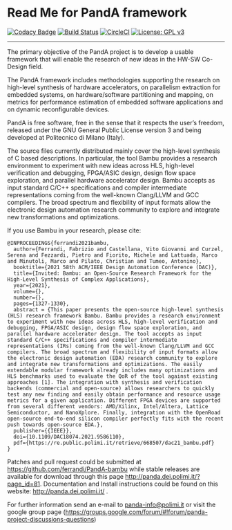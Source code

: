 # Read Me for PandA framework

[![Codacy Badge](https://api.codacy.com/project/badge/Grade/ff8e7dcac46d4117a3adf12b7fb8e50e)](https://www.codacy.com/app/fabrizio.ferrandi/PandA-bambu?utm_source=github.com&utm_medium=referral&utm_content=ferrandi/PandA-bambu&utm_campaign=badger)
[![Build Status](https://travis-ci.org/ferrandi/PandA-bambu.svg)](https://travis-ci.org/ferrandi/PandA-bambu)
[![CircleCI](https://circleci.com/gh/ferrandi/PandA-bambu.svg?style=svg)](https://circleci.com/gh/ferrandi/PandA-bambu)
[![License: GPL v3](https://img.shields.io/badge/License-GPL%20v3-blue.svg)](https://www.gnu.org/licenses/gpl-3.0)

----

The primary objective of the PandA project is to develop a usable framework
that will enable the research of new ideas in the HW-SW Co-Design field.

The PandA framework includes methodologies supporting the research on high-level 
synthesis of hardware accelerators, on parallelism extraction for embedded systems, 
on hardware/software partitioning and mapping, on metrics for performance estimation 
of embedded software applications and on dynamic reconfigurable devices.

PandA is free software, free in the sense that it respects the user’s freedom, 
released under the GNU General Public License version 3 and being 
developed at Politecnico di Milano (Italy).

The source files currently distributed mainly cover the high-level synthesis 
of C based descriptions. In particular, the tool Bambu provides a research environment to experiment with new ideas across HLS, high-level verification and debugging, FPGA/ASIC design, design flow space exploration, and parallel hardware accelerator design.
Bambu accepts as input standard C/C++ specifications and compiler intermediate representations coming from the well-known Clang/LLVM and GCC compilers.
The broad spectrum and flexibility of input formats allow the electronic design automation research community to explore and integrate new transformations and optimizations.

If you use Bambu in your research, please cite:
```
@INPROCEEDINGS{ferrandi2021bambu,
  author={Ferrandi, Fabrizio and Castellana, Vito Giovanni and Curzel, Serena and Fezzardi, Pietro and Fiorito, Michele and Lattuada, Marco and Minutoli, Marco and Pilato, Christian and Tumeo, Antonino},
  booktitle={2021 58th ACM/IEEE Design Automation Conference (DAC)}, 
  title={Invited: Bambu: an Open-Source Research Framework for the High-Level Synthesis of Complex Applications}, 
  year={2021},
  volume={},
  number={},
  pages={1327-1330},
  abstract = {This paper presents the open-source high-level synthesis (HLS) research framework Bambu. Bambu provides a research environment to experiment with new ideas across HLS, high-level verification and debugging, FPGA/ASIC design, design flow space exploration, and parallel hardware accelerator design. The tool accepts as input standard C/C++ specifications and compiler intermediate representations (IRs) coming from the well-known Clang/LLVM and GCC compilers. The broad spectrum and flexibility of input formats allow the electronic design automation (EDA) research community to explore and integrate new transformations and optimizations. The easily extendable modular framework already includes many optimizations and HLS benchmarks used to evaluate the QoR of the tool against existing approaches [1]. The integration with synthesis and verification backends (commercial and open-source) allows researchers to quickly test any new finding and easily obtain performance and resource usage metrics for a given application. Different FPGA devices are supported from several different vendors: AMD/Xilinx, Intel/Altera, Lattice Semiconductor, and NanoXplore. Finally, integration with the OpenRoad open-source end-to-end silicon compiler perfectly fits with the recent push towards open-source EDA.},
  publisher={{IEEE}},
  doi={10.1109/DAC18074.2021.9586110},
  pdf={https://re.public.polimi.it/retrieve/668507/dac21_bambu.pdf}
}
```

Patches and pull request could be submitted at https://github.com/ferrandi/PandA-bambu while stable releases are available for download through this 
page http://panda.dei.polimi.it/?page_id=81. Documentation and Install instructions could be found on this website: http://panda.dei.polimi.it/ .

For further information send an e-mail to panda-info@polimi.it or visit the google
group page (https://groups.google.com/forum/#!forum/panda-project-discussions-questions) 




